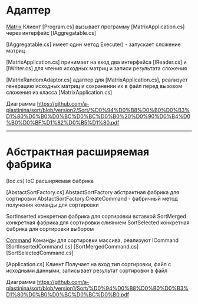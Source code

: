 # Адаптер

[Matrix](App/Matrix)
Клиент [Program.cs] вызывает программу [MatrixApplication.cs] через интерфейс [IAggregatable.cs]

[IAggregatable.cs] имеет один метод Execute() - запускает сложение матриц

[MatrixApplication.cs] принимает на вход два интерфейса [IReader.cs] и [IWriter.cs] для чтения исходных матриц 
и записи результата сложения

[MatrixRandomAdaptor.cs] адаптер для [MatrixApplication.cs], реализует генерацию исходных матриц 
и сохранении их в файл перед вызовом сложения из класса [MatrixApplication.cs]

Диаграмма 
https://github.com/a-plastinina/sort/blob/version2/Sort/%D0%94%D0%B8%D0%B0%D0%B3%D1%80%D0%B0%D0%BC%D0%BC%D0%B0%20%D0%90%D0%B4%D0%B0%D0%BF%D1%82%D0%B5%D1%80.pdf

***

# Абстрактная расширяемая фабрика

[Ioc.cs]
IoC расширяемая фабрика

[AbstactSortFactory.cs]
AbstactSortFactory абстрактная фабрика для сортировки
AbstactSortFactory.CreateCommand - фабричный метод получения команды для сортировки 

SortInserted конкретная фабрика для сортировки вставкой
SortMerged конкретная фабрика для сортировки слиянием
SortSelected конкретная фабрика для сортировки выбором

[Command](ICommand)
Команды для сортировки массива, реализуют ICommand
[SortInsertedCommand.cs]
[SortMergedCommand.cs]
[SortSelectedCommand.cs]

[Application.cs]
Клиент
Получает на вход тип сортировки, файл с исходными данными, записывает результат сортировки в файл

Диаграмма
https://github.com/a-plastinina/sort/blob/version1/Sort/%D0%94%D0%B8%D0%B0%D0%B3%D1%80%D0%B0%D0%BC%D0%BC%D0%B0.pdf
